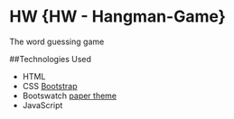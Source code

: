 # HW {HW - Hangman-Game}
The word guessing game

##Technologies Used
- HTML
- CSS [Bootstrap](http://getbootstrap.com/)
- Bootswatch [paper theme](https://bootswatch.com/paper/)
- JavaScript